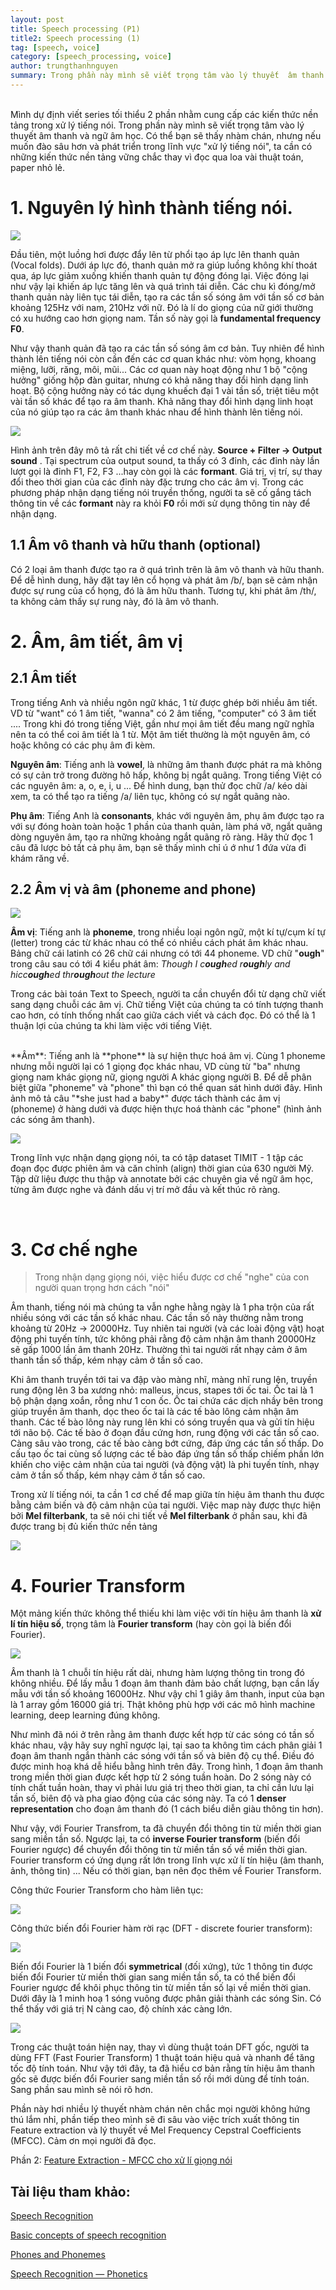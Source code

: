 ```yaml
---
layout: post
title: Speech processing (P1)
title2: Speech processing (1)
tag: [speech, voice]
category: [speech_processing, voice]
author: trungthanhnguyen
summary: Trong phần này mình sẽ viết trọng tâm vào lý thuyết  âm thanh và ngữ âm học. Có thể bạn sẽ thấy nhàm chán, nhưng nếu muốn đào sâu hơn và phát triển trong lĩnh vực "xử lý tiếng nói", ta cần có những kiến thức nền tảng vững chắc thay vì đọc qua loa vài thuật toán, paper nhỏ lẻ. 
---
```


<br>
Mình dự định viết series tối thiểu 2 phần nhằm cung cấp các kiến thức nền tảng trong xử lý tiếng nói. Trong phần này mình sẽ viết trọng tâm vào lý thuyết  âm thanh và ngữ âm học. Có thể bạn sẽ thấy nhàm chán, nhưng nếu muốn đào sâu hơn và phát triển trong lĩnh vực "xử lý tiếng nói", ta cần có những kiến thức nền tảng vững chắc thay vì đọc qua loa vài thuật toán, paper nhỏ lẻ. 

# 1. Nguyên lý hình thành tiếng nói.

![](https://images.viblo.asia/2f7e754d-17a0-42c7-aad6-222ae1233ade.jpeg)

Đầu tiên, một luồng hơi được đẩy lên từ phổi tạo áp lực lên thanh quản (Vocal folds). Dưới áp lực đó, thanh quản mở ra giúp luồng không khí thoát qua, áp lực giảm xuống khiến thanh quản tự động đóng lại. Việc đóng lại như vậy lại khiến áp lực tăng lên và quá trình tái diễn. Các chu kì đóng/mở thanh quản này liên tục tái diễn, tạo ra các tần số sóng âm với tần số cơ bản khoảng 125Hz với nam, 210Hz với nữ. Đó là lí do giọng của nữ giới thường có xu hướng cao hơn giọng nam. Tần số này gọi là **fundamental frequency F0**.

Như vậy thanh quản đã tạo ra các tần số sóng âm cơ bản. Tuy nhiên để hình thành lên tiếng nói còn cần đến các cơ quan khác như: vòm họng, khoang miệng, lưỡi, răng, môi, mũi...   Các cơ quan này hoạt động như 1 bộ "cộng hưởng" giống hộp đàn guitar, nhưng có khả năng thay đổi hình dạng linh hoạt. Bộ cộng hưởng này có tác dụng khuếch đại 1 vài tần số, triệt tiêu một vài tần số khác để tạo ra âm thanh. Khả năng thay đổi hình dạng linh hoạt của nó giúp tạo ra các âm thanh khác nhau để hình thành lên tiếng nói. 

![](https://images.viblo.asia/eaf414bb-8bc2-4c19-8dc7-bfa6269a5ea4.png)

Hình ảnh trên đây mô tả rất chi tiết về cơ chế này. **Source + Filter $\longrightarrow$ Output sound** . Tại spectrum của output sound, ta thấy có 3 đỉnh, các đỉnh này lần lượt gọi là đỉnh F1, F2, F3 ...hay còn gọi là các **formant**. Giá trị, vị trí, sự thay đổi theo thời gian của các đỉnh này đặc trưng cho các âm vị. Trong các phương pháp nhận dạng tiếng nói truyền thống, người ta sẽ cố gắng tách thông tin về các **formant** này ra khỏi **F0** rồi mới sử dụng thông tin này để nhận dạng.

## 1.1 Âm vô thanh và hữu thanh (optional)
Có 2 loại âm thanh được tạo ra ở quá trình trên là âm vô thanh và hữu thanh. Để dễ hình dung, hãy đặt tay lên cổ họng và phát âm /b/, bạn sẽ cảm nhận được sự rung của cổ họng, đó là âm hữu thanh. Tương tự, khi phát âm /th/, ta không cảm thấy sự rung này, đó là âm vô thanh.

# 2. Âm, âm tiết, âm vị
## 2.1 Âm tiết
Trong tiếng Anh và nhiều ngôn ngữ khác, 1 từ được ghép bởi nhiều âm tiết. VD từ "want" có 1 âm tiết, "wanna" có 2 âm tiếng, "computer" có 3 âm tiết .... Trong khi đó trong tiếng Việt, gần như mọi âm tiết đều mang ngữ nghĩa nên ta có thể coi âm tiết là 1 từ. Một âm tiết thường là một nguyên âm, có hoặc không có các phụ âm đi kèm.

**Nguyên âm**: Tiếng anh là **vowel**, là những âm thanh được phát ra mà không có sự cản trở trong đường hô hấp, không bị ngắt quãng. Trong tiếng Việt có các nguyên âm: a, o, e, i, u ... Để hình dung, bạn thử đọc chữ /a/ kéo dài xem, ta có thể tạo ra tiếng /a/ liên tục, không có sự ngắt quãng nào.

**Phụ âm**: Tiếng Anh là **consonants**, khác với nguyên âm, phụ âm được tạo ra với sự đóng hoàn toàn hoặc 1 phần của thanh quản, làm phá vỡ, ngắt quãng dòng nguyên âm, tạo ra những khoảng ngắt quãng rõ ràng. Hãy thử đọc 1 câu đã lược bỏ tất cả phụ âm, bạn sẽ thấy mình chỉ ú ớ như 1 đứa vừa đi khám răng về. 

## 2.2 Âm vị và âm (phoneme and phone)
![](https://images.viblo.asia/9997711a-e75a-4ab9-88de-4567ab711713.png)

**Âm vị**: Tiếng anh là **phoneme**, trong nhiều loại ngôn ngữ, một kí tự/cụm kí tự (letter) trong các từ khác nhau có thể có nhiều cách phát âm khác nhau. Bảng chữ cái latinh có 26 chữ cái nhưng có tới 44 phoneme. VD chữ "**ough**" trong câu sau có tới 4 kiểu phát âm: *Though I c**ough**ed r**ough**ly and hicc**ough**ed thr**ough**out the lecture*

Trong các bài toán Text to Speech, người ta cần chuyển đổi từ dạng chữ viết sang dạng chuỗi các âm vị. Chữ tiếng Việt của chúng ta có tính tượng thanh cao hơn, có tính thống nhất cao giữa cách viết và cách đọc. Đó có thể là 1 thuận lợi của chúng ta khi làm việc với tiếng Việt.

<br>
**Âm**: Tiếng anh là **phone** là sự hiện thực hoá âm vị. Cùng 1 phoneme nhưng mỗi người lại có 1 giọng đọc khác nhau, VD cùng từ "ba" nhưng giọng nam khác giọng nữ, giọng người A khác giọng người B. Để dễ phân biệt giữa "phoneme" và "phone" thì bạn có thể quan sát hình dưới đây. Hình ảnh mô tả câu "*she just had a baby*" được tách thành các âm vị (phoneme) ở hàng dưới và được hiện thực hoá thành các "phone" (hình ảnh các sóng âm thanh).

![](https://images.viblo.asia/8d8ba01b-7d6d-4bd6-a162-1f8188701218.jpeg)

Trong lĩnh vực nhận dạng giọng nói, ta có tập dataset TIMIT - 1 tập các đoạn đọc được phiên âm và căn chỉnh (align) thời gian của 630 người Mỹ. Tập dữ liệu được thu thập và annotate bởi các chuyên gia về ngữ âm học, từng âm được nghe và đánh dấu vị trí mở đầu và kết thúc rõ ràng.

<br>

# 3. Cơ chế nghe
> Trong nhận dạng giọng nói, việc hiểu được cơ chế "nghe" của con người quan trọng hơn cách "nói"
 
Âm thanh, tiếng nói mà chúng ta vẫn nghe hằng ngày là 1 pha trộn của rất nhiều sóng với các tần số khác nhau. Các tần số này thường nằm trong khoảng từ 20Hz -> 20000Hz. Tuy nhiên tai người (và các loài động vật) hoạt động phi tuyến tính, tức không phải rằng độ cảm nhận âm thanh 20000Hz sẽ gấp 1000 lần âm thanh 20Hz. Thường thì tai người rất nhạy cảm ở âm thanh tần số thấp, kém nhạy cảm ở tần số cao. 

Khi âm thanh truyền tới tai va đập vào màng nhĩ, màng nhĩ rung lên, truyền rung động lên 3 ba xương nhỏ: malleus, incus, stapes tới ốc tai. Ốc tai là 1 bộ phận dạng xoắn, rỗng như 1 con ốc.  Ốc tai chứa các dịch nhầy bên trong giúp truyền âm thanh, dọc theo ốc tai là các tế bào lông cảm nhận âm thanh. Các tế bào lông này rung lên khi có sóng truyền qua và gửi tín hiệu tới não bộ. Các tế bào ở đoạn đầu cứng hơn, rung động với các tần số cao. Càng sâu vào trong, các tế bào càng bớt cứng, đáp ứng các tần số thấp. Do cấu tạo ốc tai cùng số lượng các tế bào đáp ứng tần số thấp chiếm phần lớn khiến cho việc cảm nhận của tai người (và động vật) là phi tuyến tính, nhạy cảm ở tần số thấp, kém nhạy cảm ở tần số cao.

Trong xử lí tiếng nói, ta cần 1 cơ chế để map giữa tín hiệu âm thanh thu được bằng cảm biến và độ cảm nhận của tai người. Việc map này được thực hiện bởi **Mel filterbank**, ta sẽ nói chi tiết về **Mel filterbank** ở phần sau, khi đã được trang 
bị đủ kiến thức nền tảng

![](https://images.viblo.asia/cfb6421e-7f6d-4004-88c2-0834b77ab58e.jpg)

# 4. Fourier Transform
Một mảng kiến thức không thể thiếu khi làm việc với tín hiệu âm thanh là **xử lí tín hiệu số**, trọng tâm là **Fourier transform** (hay còn gọi là biến đổi Fourier). 

![](https://images.viblo.asia/1c8987b1-8822-4461-951b-066e33f08233.gif)

Âm thanh là 1 chuỗi tín hiệu rất dài, nhưng hàm lượng thông tin trong đó không nhiều. Để lấy mẫu 1 đoạn âm thanh đảm bảo chất lượng, bạn cần lấy mẫu với tần số khoảng 16000Hz. Như vậy chỉ 1 giây âm thanh, input của bạn là 1 array gồm 16000 giá trị. Thật không phù hợp với các mô hình machine learning, deep learning đúng không.

Như mình đã nói ở trên rằng âm thanh được kết hợp từ các sóng có tần số khác nhau, vậy hãy suy nghĩ ngược lại, tại sao ta không tìm cách phân giải 1 đoạn âm thanh ngắn thành các sóng với tần số và biên độ cụ thể. Điều đó được minh hoạ khá dễ hiểu bằng hình trên đây. Trong hình, 1 đoạn âm thanh trong miền thời gian được kết hợp từ 2 sóng tuần hoàn. Do 2 sóng này có tính chất tuần hoàn, thay vì phải lưu giá trị theo thời gian, ta chỉ cần lưu lại tần số, biên độ và pha giao động của các sóng này. Ta có 1 **denser representation** cho đoạn âm thanh đó (1 cách biểu diễn giàu thông tin hơn). 

Như vậy, với Fourier Transfrom,  ta đã chuyển đổi thông tin từ miền thời gian sang miền tần số. Ngược lại, ta có **inverse Fourier transform** (biến đổi Fourier ngược) để chuyển đổi thông tin từ miền tần số về miền thời gian. Fourier transform có ứng dụng rất lớn trong lĩnh vực xử lí tín hiệu (âm thanh, ảnh, thông tin) ... Nếu có thời gian, bạn nên đọc thêm về Fourier Transform.

Công thức Fourier Transform cho hàm liên tục: 

![](https://images.viblo.asia/f487298c-fb30-49a2-af6f-7588a6c2f752.jpeg)

Công thức biến đổi Fourier hàm rời rạc (DFT - discrete fourier transform):

![](https://images.viblo.asia/e5bfbff4-085f-4ab4-b04b-f37829e31bd7.jpeg)

Biến đổi Fourier là 1 biến đổi **symmetrical** (đối xứng), tức 1 thông tin được biến đổi Fourier từ miền thời gian sang miền tần số, ta có thể biến đổi Fourier ngược để khôi phục thông tin từ miền tần số lại về miền thời gian. Dưới đây là 1 minh hoạ 1 sóng vuông được phân giải thành các sóng Sin. Có thể thấy với giá trị N càng cao, độ chính xác càng lớn.

![](https://images.viblo.asia/0effe059-b9a3-4479-b0b7-baf1b78d6c49.jpeg)

Trong các thuật toán hiện nay, thay vì dùng thuật toán DFT gốc, người ta dùng FFT (Fast Fourier Transform) 1 thuật toán hiệu quả và nhanh để tăng tốc độ tính toán. Như vậy tới đây, ta đã hiểu cơ bản rằng tín hiệu âm thanh gốc sẽ được biến đổi Fourier sang miền tần số rồi mới dùng để tính toán. Sang phần sau mình sẽ nói rõ hơn.

Phần này hơi nhiều lý thuyết nhàm chán nên chắc mọi người không hứng thú lắm nhỉ, phần tiếp theo mình sẽ đi sâu vào việc trích xuất thông tin Feature extraction và lý thuyết về Mel Frequency Cepstral Coefficients (MFCC). Cảm ơn mọi người đã đọc.

Phần 2: [Feature Extraction - MFCC cho xử lí giọng nói](https://viblo.asia/p/feature-extraction-mfcc-cho-xu-li-giong-noi-4dbZN2xmZYM)

## Tài liệu tham khảo:
[Speech Recognition](http://www.ee.columbia.edu/~stanchen/spring16/e6870/outline.html)

[Basic concepts of speech recognition](https://cmusphinx.github.io/wiki/tutorialconcepts/)

[Phones and Phonemes](https://www.cs.bham.ac.uk/~pxc/nlp/NLPA-Phon1.pdf)

[Speech Recognition — Phonetics](https://medium.com/@jonathan_hui/speech-recognition-phonetics-d761ea1710c0)
